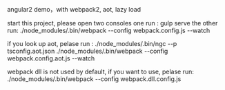 angular2 demo，with webpack2, aot, lazy load 

start this project, please open two consoles
one run :
gulp serve
the other run:
./node_modules/.bin/webpack --config webpack.config.js --watch

if you look up aot, pelase run :
./node_modules/.bin/ngc --p tsconfig.aot.json
./node_modules/.bin/webpack --config webpack.config.aot.js --watch


webpack dll is not used by default, if you want to use, pelase run:
./node_modules/.bin/webpack --config webpack.dll.config.js